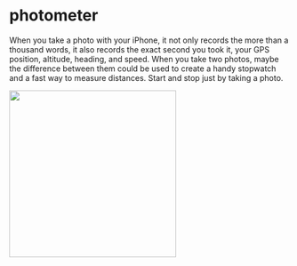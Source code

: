 # photometer
When you take a photo with your iPhone, it not only records the more than a thousand words, it also records the exact second you took it, your GPS position, altitude, heading, and speed. When you take two photos, maybe the difference between them could be used to create a handy stopwatch and a fast way to measure distances. Start and stop just by taking a photo. 

<img src="https://raw.githubusercontent.com/mortenjust/photometer/master/UX/photometer02.png" width=300>

